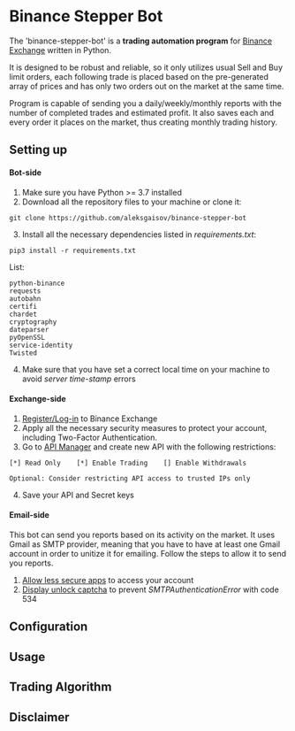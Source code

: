 # Binance Stepper Bot

The 'binance-stepper-bot' is a **trading automation program** for [Binance Exchange](https://www.binance.com/en) written in Python.

It is designed to be robust and reliable, so it only utilizes usual Sell and Buy limit orders, each following trade is placed based on the pre-generated array of prices and has only two orders out on the market at the same time.

Program is capable of sending you a daily/weekly/monthly reports with the number of completed trades and estimated profit. It also saves each and every order it places on the market, thus creating monthly trading history.

## Setting up

#### Bot-side

1. Make sure you have Python >= 3.7 installed
2. Download all the repository files to your machine or clone it:

```
git clone https://github.com/aleksgaisov/binance-stepper-bot
```
3. Install all the necessary dependencies listed in _requirements.txt_:

```
pip3 install -r requirements.txt
```

List:

```
python-binance
requests
autobahn
certifi
chardet
cryptography
dateparser
pyOpenSSL
service-identity
Twisted
```

4. Make sure that you have set a correct local time on your machine to avoid _server time-stamp_ errors

#### Exchange-side

1. [Register/Log-in](https://accounts.binance.com/en/login) to Binance Exchange
2. Apply all the necessary security measures to protect your account, including Two-Factor Authentication.
3. Go to [API Manager](https://www.binance.com/en/usercenter/settings/api-management) and create new API with the following restrictions:

```
[*] Read Only    [*] Enable Trading    [] Enable Withdrawals

Optional: Consider restricting API access to trusted IPs only
```

4. Save your API and Secret keys

#### Email-side

This bot can send you reports based on its activity on the market. It uses Gmail as SMTP provider, meaning that you have to have at least one Gmail account in order to unitize it for emailing. Follow the steps to allow it to send you reports.

1. [Allow less secure apps](https://www.google.com/settings/security/lesssecureapps) to access your account
2. [Display unlock captcha](https://accounts.google.com/DisplayUnlockCaptcha) to prevent _SMTPAuthenticationError_ with code 534

## Configuration

## Usage

## Trading Algorithm

## Disclaimer
